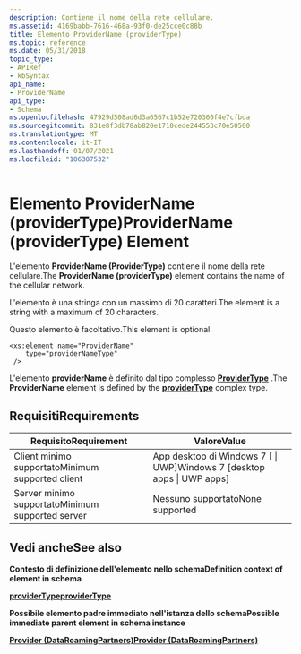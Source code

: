 ```yaml
---
description: Contiene il nome della rete cellulare.
ms.assetid: 4169babb-7616-468a-93f0-de25cce0c88b
title: Elemento ProviderName (providerType)
ms.topic: reference
ms.date: 05/31/2018
topic_type:
- APIRef
- kbSyntax
api_name:
- ProviderName
api_type:
- Schema
ms.openlocfilehash: 47929d508ad6d3a6567c1b52e720360f4e7cfbda
ms.sourcegitcommit: 831e8f3db78ab820e1710cede244553c70e50500
ms.translationtype: MT
ms.contentlocale: it-IT
ms.lasthandoff: 01/07/2021
ms.locfileid: "106307532"
---
```

# <a name="providername-providertype-element"></a><span data-ttu-id="bf7db-103">Elemento ProviderName (providerType)</span><span class="sxs-lookup"><span data-stu-id="bf7db-103">ProviderName (providerType) Element</span></span>

<span data-ttu-id="bf7db-104">L'elemento **ProviderName (ProviderType)** contiene il nome della rete cellulare.</span><span class="sxs-lookup"><span data-stu-id="bf7db-104">The **ProviderName (providerType)** element contains the name of the cellular network.</span></span>

<span data-ttu-id="bf7db-105">L'elemento è una stringa con un massimo di 20 caratteri.</span><span class="sxs-lookup"><span data-stu-id="bf7db-105">The element is a string with a maximum of 20 characters.</span></span>

<span data-ttu-id="bf7db-106">Questo elemento è facoltativo.</span><span class="sxs-lookup"><span data-stu-id="bf7db-106">This element is optional.</span></span>

``` syntax
<xs:element name="ProviderName"
    type="providerNameType"
 />
```

<span data-ttu-id="bf7db-107">L'elemento **providerName** è definito dal tipo complesso [**ProviderType**](schema-providertype-complextype.md) .</span><span class="sxs-lookup"><span data-stu-id="bf7db-107">The **ProviderName** element is defined by the [**providerType**](schema-providertype-complextype.md) complex type.</span></span>

## <a name="requirements"></a><span data-ttu-id="bf7db-108">Requisiti</span><span class="sxs-lookup"><span data-stu-id="bf7db-108">Requirements</span></span>



| <span data-ttu-id="bf7db-109">Requisito</span><span class="sxs-lookup"><span data-stu-id="bf7db-109">Requirement</span></span> | <span data-ttu-id="bf7db-110">Valore</span><span class="sxs-lookup"><span data-stu-id="bf7db-110">Value</span></span> |
|-------------------------------------|---------------------------------------------------|
| <span data-ttu-id="bf7db-111">Client minimo supportato</span><span class="sxs-lookup"><span data-stu-id="bf7db-111">Minimum supported client</span></span><br/> | <span data-ttu-id="bf7db-112">App desktop di Windows 7 \[ \| UWP\]</span><span class="sxs-lookup"><span data-stu-id="bf7db-112">Windows 7 \[desktop apps \| UWP apps\]</span></span><br/> |
| <span data-ttu-id="bf7db-113">Server minimo supportato</span><span class="sxs-lookup"><span data-stu-id="bf7db-113">Minimum supported server</span></span><br/> | <span data-ttu-id="bf7db-114">Nessuno supportato</span><span class="sxs-lookup"><span data-stu-id="bf7db-114">None supported</span></span><br/>                         |



## <a name="see-also"></a><span data-ttu-id="bf7db-115">Vedi anche</span><span class="sxs-lookup"><span data-stu-id="bf7db-115">See also</span></span>

<dl> <dt>

<span data-ttu-id="bf7db-116">**Contesto di definizione dell'elemento nello schema**</span><span class="sxs-lookup"><span data-stu-id="bf7db-116">**Definition context of element in schema**</span></span>
</dt> <dt>

[<span data-ttu-id="bf7db-117">**providerType**</span><span class="sxs-lookup"><span data-stu-id="bf7db-117">**providerType**</span></span>](schema-providertype-complextype.md)
</dt> <dt>

<span data-ttu-id="bf7db-118">**Possibile elemento padre immediato nell'istanza dello schema**</span><span class="sxs-lookup"><span data-stu-id="bf7db-118">**Possible immediate parent element in schema instance**</span></span>
</dt> <dt>

[<span data-ttu-id="bf7db-119">**Provider (DataRoamingPartners)**</span><span class="sxs-lookup"><span data-stu-id="bf7db-119">**Provider (DataRoamingPartners)**</span></span>](schema-provider-dataroamingpartners-element.md)
</dt> </dl>

 

 




